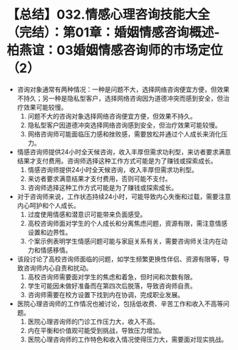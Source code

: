 # 【总结】032.情感心理咨询技能大全（完结）：第01章：婚姻情感咨询概述-柏燕谊：03婚姻情感咨询师的市场定位（2）

-   咨询对象通常有两种情况：一种是问题不大，选择网络咨询便宜方便，但效果不持久；另一种是隐私型客户，选择网络咨询因为道德冲突而感到安全，但治疗效果可能较慢。
    1.  问题不大的咨询对象选择网络咨询便宜方便，但效果不持久。
    2.  隐私型客户因道德冲突选择网络咨询感到安全，但治疗效果可能较慢。
    3.  网络咨询师可能面临压力感和挫败感，需要放松并通过个人成长来消化压力。
-   情感咨询师提供24小时全天候咨询，收入丰厚但需求功利型，来访者要求满意结果才支付费用。咨询师选择这种工作方式可能是为了赚钱或探索成长。
    1.  情感咨询师提供24小时全天候咨询，收入丰厚但需求功利型。
    2.  来访者要求满意结果才支付费用，否则可能不支付。
    3.  咨询师选择这种工作方式可能是为了赚钱或探索成长。
-   对于咨询师来说，工作状态持续24小时，可能导致内心失衡和过载，需要注意内心呵护和个人成长。
    1.  过度使用情感和潜意识可能带来负面感受。
    2.  高校咨询师面对学生的个人成长和分离焦虑问题，资源有限，需注意情感设置和边界性。
    3.  个案示例表明学生情感问题可能与家庭关系有关，需要咨询师关注内在动力和情感移情。
-   该段讨论了高校咨询师面临的问题，如学生频繁更换性伴侣、资源有限等，导致咨询师内心自责和扰动。
    1.  高校咨询师需要面对学生的焦虑和着急，但时间和次数有限。
    2.  学生可能因未做好准备而在第四次后脱落，导致咨询师自责。
    3.  咨询师需要在校方设置下找到内在协调，完成职业发展。
-   医院心理咨询师的工作情况也被讨论，包括低收费、辛苦工作和收入不高等问题。
    1.  医院心理咨询师的门诊工作压力大，收入不高。
    2.  内在平衡和价值观可能受到挑战，导致压力增加。
    3.  医院心理咨询师的工作特色和收入情况使得压力大，需要面对现实挑战。